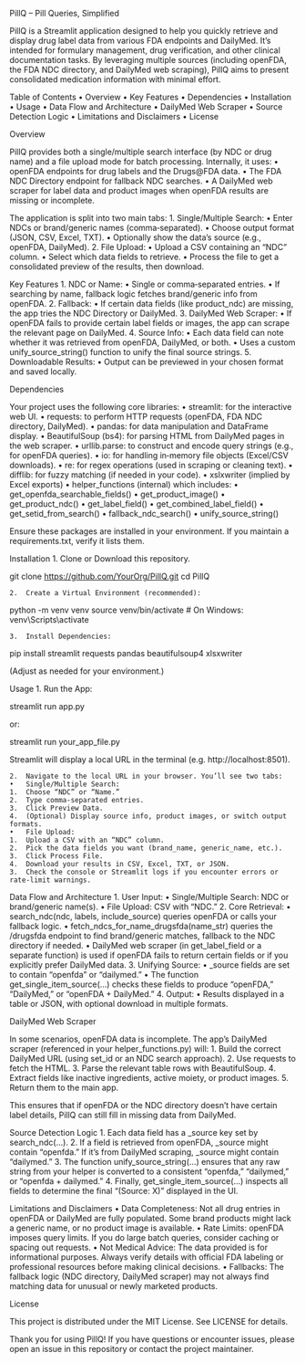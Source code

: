 PillQ – Pill Queries, Simplified

PillQ is a Streamlit application designed to help you quickly retrieve and display drug label data from various FDA endpoints and DailyMed. It’s intended for formulary management, drug verification, and other clinical documentation tasks. By leveraging multiple sources (including openFDA, the FDA NDC directory, and DailyMed web scraping), PillQ aims to present consolidated medication information with minimal effort.

Table of Contents
	•	Overview
	•	Key Features
	•	Dependencies
	•	Installation
	•	Usage
	•	Data Flow and Architecture
	•	DailyMed Web Scraper
	•	Source Detection Logic
	•	Limitations and Disclaimers
	•	License

Overview

PillQ provides both a single/multiple search interface (by NDC or drug name) and a file upload mode for batch processing. Internally, it uses:
	•	openFDA endpoints for drug labels and the Drugs@FDA data.
	•	The FDA NDC Directory endpoint for fallback NDC searches.
	•	A DailyMed web scraper for label data and product images when openFDA results are missing or incomplete.

The application is split into two main tabs:
	1.	Single/Multiple Search:
	•	Enter NDCs or brand/generic names (comma‐separated).
	•	Choose output format (JSON, CSV, Excel, TXT).
	•	Optionally show the data’s source (e.g., openFDA, DailyMed).
	2.	File Upload:
	•	Upload a CSV containing an “NDC” column.
	•	Select which data fields to retrieve.
	•	Process the file to get a consolidated preview of the results, then download.

Key Features
	1.	NDC or Name:
	•	Single or comma‐separated entries.
	•	If searching by name, fallback logic fetches brand/generic info from openFDA.
	2.	Fallback:
	•	If certain data fields (like product_ndc) are missing, the app tries the NDC Directory or DailyMed.
	3.	DailyMed Web Scraper:
	•	If openFDA fails to provide certain label fields or images, the app can scrape the relevant page on DailyMed.
	4.	Source Info:
	•	Each data field can note whether it was retrieved from openFDA, DailyMed, or both.
	•	Uses a custom unify_source_string() function to unify the final source strings.
	5.	Downloadable Results:
	•	Output can be previewed in your chosen format and saved locally.

Dependencies

Your project uses the following core libraries:
	•	streamlit: for the interactive web UI.
	•	requests: to perform HTTP requests (openFDA, FDA NDC directory, DailyMed).
	•	pandas: for data manipulation and DataFrame display.
	•	BeautifulSoup (bs4): for parsing HTML from DailyMed pages in the web scraper.
	•	urllib.parse: to construct and encode query strings (e.g., for openFDA queries).
	•	io: for handling in‐memory file objects (Excel/CSV downloads).
	•	re: for regex operations (used in scraping or cleaning text).
	•	difflib: for fuzzy matching (if needed in your code).
	•	xslxwriter (implied by Excel exports)
	•	helper_functions (internal) which includes:
	•	get_openfda_searchable_fields()
	•	get_product_image()
	•	get_product_ndc()
	•	get_label_field()
	•	get_combined_label_field()
	•	get_setid_from_search()
	•	fallback_ndc_search()
	•	unify_source_string()

Ensure these packages are installed in your environment. If you maintain a requirements.txt, verify it lists them.

Installation
	1.	Clone or Download this repository.

git clone https://github.com/YourOrg/PillQ.git
cd PillQ


	2.	Create a Virtual Environment (recommended):

python -m venv venv
source venv/bin/activate  # On Windows: venv\Scripts\activate


	3.	Install Dependencies:

pip install streamlit requests pandas beautifulsoup4 xlsxwriter

(Adjust as needed for your environment.)

Usage
	1.	Run the App:

streamlit run app.py

or:

streamlit run your_app_file.py

Streamlit will display a local URL in the terminal (e.g. http://localhost:8501).

	2.	Navigate to the local URL in your browser. You’ll see two tabs:
	•	Single/Multiple Search:
	1.	Choose “NDC” or “Name.”
	2.	Type comma‐separated entries.
	3.	Click Preview Data.
	4.	(Optional) Display source info, product images, or switch output formats.
	•	File Upload:
	1.	Upload a CSV with an “NDC” column.
	2.	Pick the data fields you want (brand_name, generic_name, etc.).
	3.	Click Process File.
	4.	Download your results in CSV, Excel, TXT, or JSON.
	3.	Check the console or Streamlit logs if you encounter errors or rate‐limit warnings.

Data Flow and Architecture
	1.	User Input:
	•	Single/Multiple Search: NDC or brand/generic name(s).
	•	File Upload: CSV with “NDC.”
	2.	Core Retrieval:
	•	search_ndc(ndc, labels, include_source) queries openFDA or calls your fallback logic.
	•	fetch_ndcs_for_name_drugsfda(name_str) queries the /drugsfda endpoint to find brand/generic matches, fallback to the NDC directory if needed.
	•	DailyMed web scraper (in get_label_field or a separate function) is used if openFDA fails to return certain fields or if you explicitly prefer DailyMed data.
	3.	Unifying Source:
	•	_source fields are set to contain “openfda” or “dailymed.”
	•	The function get_single_item_source(...) checks these fields to produce “openFDA,” “DailyMed,” or “openFDA + DailyMed.”
	4.	Output:
	•	Results displayed in a table or JSON, with optional download in multiple formats.

DailyMed Web Scraper

In some scenarios, openFDA data is incomplete. The app’s DailyMed scraper (referenced in your helper_functions.py) will:
	1.	Build the correct DailyMed URL (using set_id or an NDC search approach).
	2.	Use requests to fetch the HTML.
	3.	Parse the relevant table rows with BeautifulSoup.
	4.	Extract fields like inactive ingredients, active moiety, or product images.
	5.	Return them to the main app.

This ensures that if openFDA or the NDC directory doesn’t have certain label details, PillQ can still fill in missing data from DailyMed.

Source Detection Logic
	1.	Each data field has a _source key set by search_ndc(...).
	2.	If a field is retrieved from openFDA, _source might contain “openfda.” If it’s from DailyMed scraping, _source might contain “dailymed.”
	3.	The function unify_source_string(...) ensures that any raw string from your helper is converted to a consistent “openfda,” “dailymed,” or “openfda + dailymed.”
	4.	Finally, get_single_item_source(...) inspects all fields to determine the final “(Source: X)” displayed in the UI.

Limitations and Disclaimers
	•	Data Completeness: Not all drug entries in openFDA or DailyMed are fully populated. Some brand products might lack a generic name, or no product image is available.
	•	Rate Limits: openFDA imposes query limits. If you do large batch queries, consider caching or spacing out requests.
	•	Not Medical Advice: The data provided is for informational purposes. Always verify details with official FDA labeling or professional resources before making clinical decisions.
	•	Fallbacks: The fallback logic (NDC directory, DailyMed scraper) may not always find matching data for unusual or newly marketed products.

License

This project is distributed under the MIT License. See LICENSE for details.

Thank you for using PillQ! If you have questions or encounter issues, please open an issue in this repository or contact the project maintainer.

